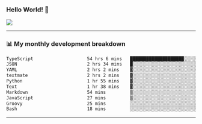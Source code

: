 ### Hello World! 👋

<a>
  <img align="center" src="https://github-readme-stats.vercel.app/api?username=megatunger&count_private=true&include_all_commits=true&bg_color=30,56CCF2,2F80ED&title_color=fff&text_color=fff" />
</a>

------
### 📊 My monthly development breakdown

<!--START_SECTION:waka-->

```txt
TypeScript                    54 hrs 6 mins   ████████████████████░░░░░   79.64 %
JSON                          2 hrs 34 mins   █░░░░░░░░░░░░░░░░░░░░░░░░   03.79 %
YAML                          2 hrs 2 mins    ▓░░░░░░░░░░░░░░░░░░░░░░░░   03.01 %
textmate                      2 hrs 2 mins    ▓░░░░░░░░░░░░░░░░░░░░░░░░   03.00 %
Python                        1 hr 55 mins    ▓░░░░░░░░░░░░░░░░░░░░░░░░   02.84 %
Text                          1 hr 38 mins    ▓░░░░░░░░░░░░░░░░░░░░░░░░   02.42 %
Markdown                      54 mins         ▒░░░░░░░░░░░░░░░░░░░░░░░░   01.33 %
JavaScript                    27 mins         ▒░░░░░░░░░░░░░░░░░░░░░░░░   00.68 %
Groovy                        25 mins         ░░░░░░░░░░░░░░░░░░░░░░░░░   00.62 %
Bash                          18 mins         ░░░░░░░░░░░░░░░░░░░░░░░░░   00.45 %
```

<!--END_SECTION:waka-->

------
